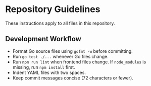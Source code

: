 # Repository Guidelines

These instructions apply to all files in this repository.

## Development Workflow

- Format Go source files using `gofmt -w` before committing.
- Run `go test ./...` whenever Go files change.
- Run `npm run lint` when frontend files change. If `node_modules` is missing, run `npm install` first.
- Indent YAML files with two spaces.
- Keep commit messages concise (72 characters or fewer).
